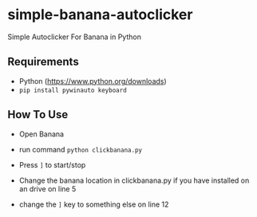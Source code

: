 # simple-banana-autoclicker
Simple Autoclicker For Banana in Python

## Requirements 
 - Python (https://www.python.org/downloads)
 - ```pip install pywinauto keyboard```

## How To Use
 - Open Banana
 - run command ```python clickbanana.py```
 - Press ```]``` to start/stop

 - Change the banana location in clickbanana.py if you have installed on an drive on line 5
 - change the ```]``` key to something else on line 12
